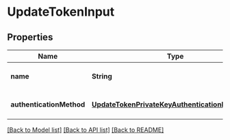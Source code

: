 # UpdateTokenInput

## Properties

| Name                     | Type                                                                                                | Description | Notes                        |
| ------------------------ | --------------------------------------------------------------------------------------------------- | ----------- | ---------------------------- |
| **name**                 | **String**                                                                                          |             | [optional] [default to null] |
| **authenticationMethod** | [**UpdateTokenPrivateKeyAuthenticationMethodDto**](UpdateTokenPrivateKeyAuthenticationMethodDto.md) |             | [optional] [default to null] |

[[Back to Model list]](../README.md#documentation-for-models) [[Back to API list]](../README.md#documentation-for-api-endpoints) [[Back to README]](../README.md)
